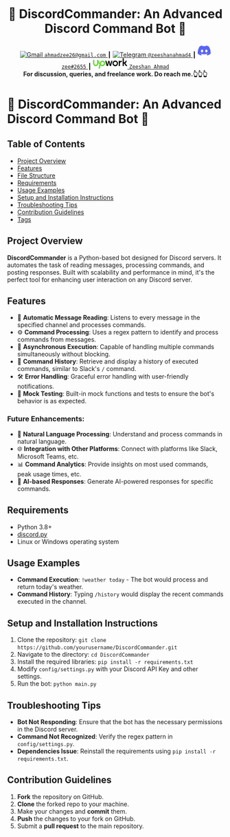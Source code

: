 <h1 align="center">🌟 DiscordCommander: An Advanced Discord Command Bot 🌟</h1>

<div align="center">
  <a href="https://mail.google.com/mail/u/?authuser=ahmadzee26@gmail.com">
    <img alt="Gmail" width="30px" src="https://edent.github.io/SuperTinyIcons/images/svg/gmail.svg" />
    <code>ahmadzee26@gmail.com</code>
  </a>
  <span> ┃ </span>
  
  <a href="https://t.me/zeeshanahmad4">
    <img alt="Telegram" width="30px" src="https://edent.github.io/SuperTinyIcons/images/svg/telegram.svg" />
    <code>@zeeshanahmad4</code>
  </a>
  <span> ┃ </span>
  
  <a href="https://discord.com">
    <img alt="Discord" width="30px" src="https://github.com/Zeeshanahmad4/RealEstateMate-WhatsApp-Group-Management-Bot/blob/main/discord-icon-svgrepo-com.svg" />
    <code>zee#2655</code>
  </a>
  <span> ┃ </span>
  
  <a href="https://www.upwork.com/freelancers/zeeshanahmad291">
    <img alt="Upwork" width="80px" src="https://github.com/Zeeshanahmad4/Zeeshanahmad4/blob/main/upwork.svg" />
    <code>Zeeshan Ahmad</code>
  </a>
  
  <br />
  <strong>For discussion, queries, and freelance work. Do reach me.👆👆👆</strong>
</div>

# 🌟 DiscordCommander: An Advanced Discord Command Bot 🌟

## Table of Contents
- [Project Overview](#project-overview)
- [Features](#features)
- [File Structure](#file-structure)
- [Requirements](#requirements)
- [Usage Examples](#usage-examples)
- [Setup and Installation Instructions](#setup-and-installation-instructions)
- [Troubleshooting Tips](#troubleshooting-tips)
- [Contribution Guidelines](#contribution-guidelines)
- [Tags](#tags)


## Project Overview

**DiscordCommander** is a Python-based bot designed for Discord servers. It automates the task of reading messages, processing commands, and posting responses. Built with scalability and performance in mind, it's the perfect tool for enhancing user interaction on any Discord server.

## Features

- 📩 **Automatic Message Reading**: Listens to every message in the specified channel and processes commands.
- ⚙️ **Command Processing**: Uses a regex pattern to identify and process commands from messages.
- 🚀 **Asynchronous Execution**: Capable of handling multiple commands simultaneously without blocking.
- 📜 **Command History**: Retrieve and display a history of executed commands, similar to Slack's `/` command.
- 🛠 **Error Handling**: Graceful error handling with user-friendly notifications.
- 🧪 **Mock Testing**: Built-in mock functions and tests to ensure the bot's behavior is as expected.

### Future Enhancements:

- 💬 **Natural Language Processing**: Understand and process commands in natural language.
- 🌐 **Integration with Other Platforms**: Connect with platforms like Slack, Microsoft Teams, etc.
- 📊 **Command Analytics**: Provide insights on most used commands, peak usage times, etc.
- 🤖 **AI-based Responses**: Generate AI-powered responses for specific commands.


## Requirements

- Python 3.8+
- [discord.py](https://pypi.org/project/discord.py/)
- Linux or Windows operating system


## Usage Examples

- **Command Execution**: `!weather today` - The bot would process and return today's weather.
- **Command History**: Typing `/history` would display the recent commands executed in the channel.


## Setup and Installation Instructions

1. Clone the repository: `git clone https://github.com/yourusername/DiscordCommander.git`
2. Navigate to the directory: `cd DiscordCommander`
3. Install the required libraries: `pip install -r requirements.txt`
4. Modify `config/settings.py` with your Discord API Key and other settings.
5. Run the bot: `python main.py`


## Troubleshooting Tips

- **Bot Not Responding**: Ensure that the bot has the necessary permissions in the Discord server.
- **Command Not Recognized**: Verify the regex pattern in `config/settings.py`.
- **Dependencies Issue**: Reinstall the requirements using `pip install -r requirements.txt`.

## Contribution Guidelines

1. **Fork** the repository on GitHub.
2. **Clone** the forked repo to your machine.
3. Make your changes and **commit** them.
4. **Push** the changes to your fork on GitHub.
5. Submit a **pull request** to the main repository.
